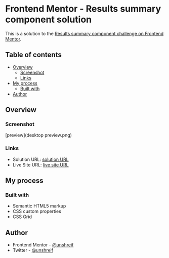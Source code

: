# Frontend Mentor - Results summary component solution

This is a solution to the [Results summary component challenge on Frontend Mentor](https://www.frontendmentor.io/challenges/results-summary-component-CE_K6s0maV).
## Table of contents

- [Overview](#overview)
  - [Screenshot](#screenshot)
  - [Links](#links)
- [My process](#my-process)
  - [Built with](#built-with)
- [Author](#author)


## Overview

### Screenshot

[preview](desktop preview.png)


### Links

- Solution URL: [solution URL](https://github.com/unshreif/Results-summary)
- Live Site URL: [live site URL](https://results-summary-beta-seven.vercel.app/)

## My process

### Built with

- Semantic HTML5 markup
- CSS custom properties
- CSS Grid


## Author

- Frontend Mentor - [@unshreif](https://www.frontendmentor.io/profile/unshreif)
- Twitter - [@unshreif](https://www.twitter.com/unshreif)

